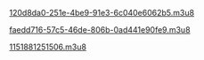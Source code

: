 [120d8da0-251e-4be9-91e3-6c040e6062b5.m3u8]()

[faedd716-57c5-46de-806b-0ad441e90fe9.m3u8](https://bitly.com/31RIeIN)

[1151881251506.m3u8](https://bitly.com/1151881251506)
